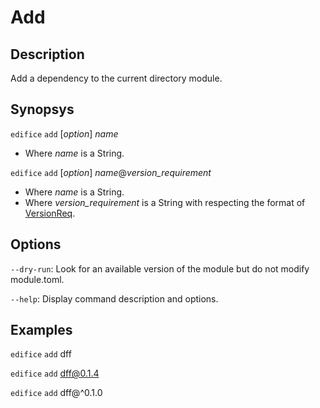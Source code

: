 # Add

## Description

Add a dependency to the current directory module.

## Synopsys

`edifice` `add` [*option*] *name*
- Where *name* is a String.

`edifice` `add` [*option*] *name*@*version_requirement*
- Where *name* is a String.
- Where *version_requirement* is a String with respecting the format of [VersionReq](https://docs.rs/semver/latest/semver/struct.VersionReq.html).

## Options

`--dry-run`: Look for an available version of the module but do not modify module.toml.

`--help`: Display command description and options.

## Examples

`edifice` `add` dff

`edifice` `add` dff@0.1.4

`edifice` `add` dff@^0.1.0